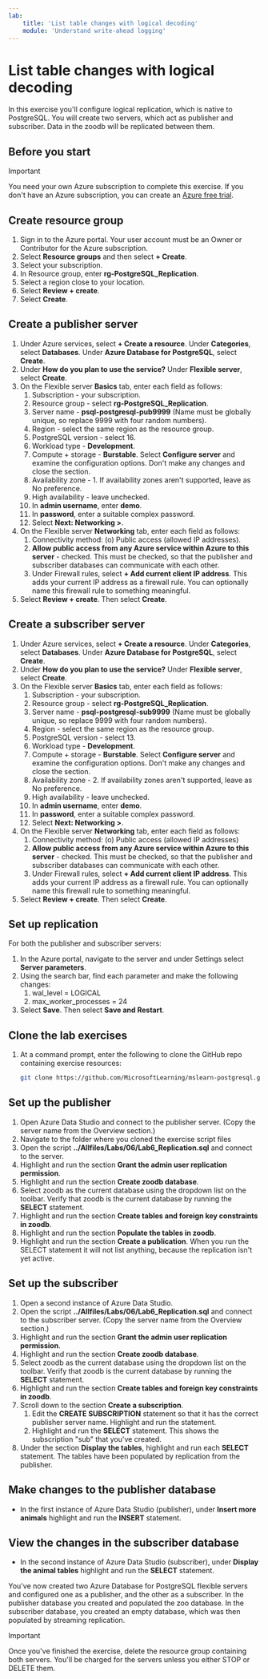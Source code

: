 ```yaml
---
lab:
    title: 'List table changes with logical decoding'
    module: 'Understand write-ahead logging'
---
```


# List table changes with logical decoding

In this exercise you'll configure logical replication, which is native to PostgreSQL. You will create two servers, which act as publisher and subscriber. Data in the zoodb will be replicated between them.

## Before you start

> [!IMPORTANT]
> You need your own Azure subscription to complete this exercise. If you don't have an Azure subscription, you can create an [Azure free trial](https://azure.microsoft.com/free).

## Create resource group

1. Sign in to the Azure portal. Your user account must be an Owner or Contributor for the Azure subscription.
1. Select **Resource groups** and then select **+ Create**.
1. Select your subscription.
1. In Resource group, enter **rg-PostgreSQL_Replication**.
1. Select a region close to your location.
1. Select **Review + create**.
1. Select **Create**.

## Create a publisher server

1. Under Azure services, select **+ Create a resource**. Under **Categories**, select **Databases**. Under **Azure Database for PostgreSQL**, select **Create**.
1. Under **How do you plan to use the service?** Under **Flexible server**, select **Create**.
1. On the Flexible server **Basics** tab, enter each field as follows:
    1. Subscription - your subscription.
    1. Resource group - select **rg-PostgreSQL_Replication**.
    1. Server name - **psql-postgresql-pub9999** (Name must be globally unique, so replace 9999 with four random numbers).
    1. Region - select the same region as the resource group.
    1. PostgreSQL version - select 16.
    1. Workload type - **Development**.
    1. Compute + storage - **Burstable**. Select **Configure server** and examine the configuration options. Don't make any changes and close the section.
    1. Availability zone - 1. If availability zones aren't supported, leave as No preference.
    1. High availability - leave unchecked.
    1. In **admin username**, enter **demo**.
    1. In **password**, enter a suitable complex password.
    1. Select **Next: Networking >**.
1. On the Flexible server **Networking** tab, enter each field as follows:
    1. Connectivity method: (o) Public access (allowed IP addresses).
    1. **Allow public access from any Azure service within Azure to this server** - checked. This must be checked, so that the publisher and subscriber databases can communicate with each other.
    1. Under Firewall rules, select **+ Add current client IP address**. This adds your current IP address as a firewall rule. You can optionally name this firewall rule to something meaningful.
1. Select **Review + create**. Then select **Create**.

## Create a subscriber server

1. Under Azure services, select **+ Create a resource**. Under **Categories**, select **Databases**. Under **Azure Database for PostgreSQL**, select **Create**.
1. Under **How do you plan to use the service?** Under **Flexible server**, select **Create**.
1. On the Flexible server **Basics** tab, enter each field as follows:
    1. Subscription - your subscription.
    1. Resource group - select **rg-PostgreSQL_Replication**.
    1. Server name - **psql-postgresql-sub9999** (Name must be globally unique, so replace 9999 with four random numbers).
    1. Region - select the same region as the resource group.
    1. PostgreSQL version - select 13.
    1. Workload type - **Development**.
    1. Compute + storage - **Burstable**. Select **Configure server** and examine the configuration options. Don't make any changes and close the section.
    1. Availability zone - 2. If availability zones aren't supported, leave as No preference.
    1. High availability - leave unchecked.
    1. In **admin username**, enter **demo**.
    1. In **password**, enter a suitable complex password.
    1. Select **Next: Networking >**.
1. On the Flexible server **Networking** tab, enter each field as follows:
    1. Connectivity method: (o) Public access (allowed IP addresses)
    1. **Allow public access from any Azure service within Azure to this server** - checked. This must be checked, so that the publisher and subscriber databases can communicate with each other.
    1. Under Firewall rules, select **+ Add current client IP address**. This adds your current IP address as a firewall rule. You can optionally name this firewall rule to something meaningful.
1. Select **Review + create**. Then select **Create**.

## Set up replication

For both the publisher and subscriber servers:

1. In the Azure portal, navigate to the server and under Settings select **Server parameters**.
1. Using the search bar, find each parameter and make the following changes:
    1. wal_level = LOGICAL
    1. max_worker_processes = 24
1. Select **Save**. Then select **Save and Restart**.

## Clone the lab exercises

1. At a command prompt, enter the following to clone the GitHub repo containing exercise resources:

    ```bash
    git clone https://github.com/MicrosoftLearning/mslearn-postgresql.git
    ```

## Set up the publisher

1. Open Azure Data Studio and connect to the publisher server. (Copy the server name from the Overview section.)
1. Navigate to the folder where you cloned the exercise script files
1. Open the script **../Allfiles/Labs/06/Lab6_Replication.sql** and connect to the server.
1. Highlight and run the section **Grant the admin user replication permission**.
1. Highlight and run the section **Create zoodb database**.
1. Select zoodb as the current database using the dropdown list on the toolbar. Verify that zoodb is the current database by running the **SELECT** statement.
1. Highlight and run the section **Create tables and foreign key constraints in zoodb**.
1. Highlight and run the section **Populate the tables in zoodb**.
1. Highlight and run the section **Create a publication**. When you run the SELECT statement it will not list anything, because the replication isn't yet active.

## Set up the subscriber

1. Open a second instance of Azure Data Studio.
1. Open the script **../Allfiles/Labs/06/Lab6_Replication.sql** and connect to the subscriber server. (Copy the server name from the Overview section.)
1. Highlight and run the section **Grant the admin user replication permission**.
1. Highlight and run the section **Create zoodb database**.
1. Select zoodb as the current database using the dropdown list on the toolbar. Verify that zoodb is the current database by running the **SELECT** statement.
1. Highlight and run the section **Create tables and foreign key constraints in zoodb**.
1. Scroll down to the section **Create a subscription**.
    1. Edit the **CREATE SUBSCRIPTION** statement so that it has the correct publisher server name. Highlight and run the statement.
    1. Highlight and run the **SELECT** statement. This shows the subscription "sub" that you've created.
1. Under the section **Display the tables**, highlight and run each **SELECT** statement. The tables have been populated by replication from the publisher.

## Make changes to the publisher database

- In the first instance of Azure Data Studio (publisher), under **Insert more animals** highlight and run the **INSERT** statement.

## View the changes in the subscriber database

- In the second instance of Azure Data Studio (subscriber), under **Display the animal tables** highlight and run the **SELECT** statement.

You've now created two Azure Database for PostgreSQL flexible servers and configured one as a publisher, and the other as a subscriber. In the publisher database you created and populated the zoo database. In the subscriber database, you created an empty database, which was then populated by streaming replication.

> [!IMPORTANT]
> Once you've finished the exercise, delete the resource group containing both servers. You'll be charged for the servers unless you either STOP or DELETE them.

